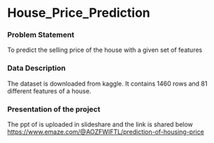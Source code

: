 # House_Price_Prediction

### **Problem Statement**
To predict the selling price of the house with a given set of features

### **Data Description**
The dataset is downloaded from kaggle.
It contains 1460 rows and 81 different features of a house. 

### **Presentation of the project**
The ppt of is uploaded in slideshare and the link is shared below
https://www.emaze.com/@AOZFWIFTL/prediction-of-housing-price





